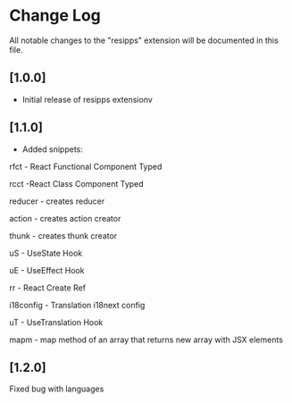 # Change Log

All notable changes to the "resipps" extension will be documented in this file.

## [1.0.0]

- Initial release of resipps extensionv

## [1.1.0]

- Added snippets:

rfct - React Functional Component Typed

rcct -React Class Component Typed

reducer - creates reducer

action - creates action creator

thunk - creates thunk creator

uS - UseState Hook

uE - UseEffect Hook

rr - React Create Ref

i18config - Translation i18next config

uT - UseTranslation Hook

mapm - map method of an array that returns new array with JSX elements

## [1.2.0]

Fixed bug with languages